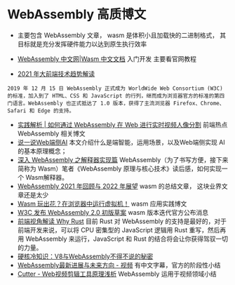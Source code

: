 # WebAssembly 高质博文
* 主要包含 WebAssembly 文章， wasm 是体积小且加载快的二进制格式， 其目标就是充分发挥硬件能力以达到原生执行效率

* [WebAssembly 中文网|Wasm 中文文档](https://www.wasm.com.cn/) 入门开发 主要看官网教程
* [2021 年大前端技术趋势解读](https://www.infoq.cn/article/dT002EZ7BiXGtMeU49qo)
```
2019 年 12 月 15 日 WebAssembly 正式成为 WorldWide Web Consortium (W3C) 的标准，加入到了 HTML、CSS 和 JavaScript 的行列，继而成为浏览器官方的标准的第四门语言。WebAssembly 也正式抵达了 1.0 版本，获得了主流浏览器 Firefox、Chrome、Safari 和 Edge 的支持。
```
* [实践解析 | 如何通过 WebAssembly 在 Web 进行实时视频人像分割](https://juejin.cn/post/6985102448759635981) 前端热点 WebAssembly 相关博文
* [说一说Web端侧AI](https://mp.weixin.qq.com/s/9PoFZVs7jiI992y6MWLqUQ) 本文介绍什么是端智能，运用场景，以及Web端侧实现 AI 的基本原理概念；
* [深入 WebAssembly 之解释器实现篇](https://mp.weixin.qq.com/s/hktDuC1nky06tAaAi-mwMA) WebAssembly（为了书写方便，接下来简称为 Wasm）笔者《WebAssembly 原理与核心技术》读后感，如何实现一个 Wasm解释器。
* [WebAssembly 2021 年回顾与 2022 年展望](https://mp.weixin.qq.com/s/1ZW8_XW1yqqSeBAAYWNUdg) wasm 的总结文章， 这块业界文章还是太少
* [Wasm 玩出花？在浏览器中运行虚拟机！](https://mp.weixin.qq.com/s/RQq8K7GmLysAx55Vuk-K5A) wasm 应用实践博文
* [W3C 发布 WebAssembly 2.0 初版草案](https://www.oschina.net/news/191993/wasm-2-0-public-drafts) wasm 版本迭代官方公布消息
* [前端视角解读 Why Rust](https://mp.weixin.qq.com/s/AXXJnFdwYDiy5vfZ-fvVDQ) 目前 Rust 对 WebAssembly 的支持是最好的，对于前端开发来说，可以将 CPU 密集型的 JavaScript 逻辑用 Rust 重写，然后再用 WebAssembly 来运行，JavaScript 和 Rust 的结合将会让你获得驾驭一切的力量。
* [硬核冷知识：V8与WebAssembly不得不说的秘密](https://laocuicode.cn/daydream/2022/04/01/202241-%E7%A1%AC%E6%A0%B8%E5%86%B7%E7%9F%A5%E8%AF%86%EF%BC%9AWebAssembly/)
* [WebAssembly最新进展与未来方向 - 视频](https://mp.weixin.qq.com/s/C_97w2Vrf1C_YspIG4fMIA) 有中文字幕，官方的阶段性小结
* [Cutter - Web视频剪辑工具原理浅析](https://mp.weixin.qq.com/s/hNIY9Wbqnpg9QErbYqMUWQ) WebAssembly 运用于视频领域小结
